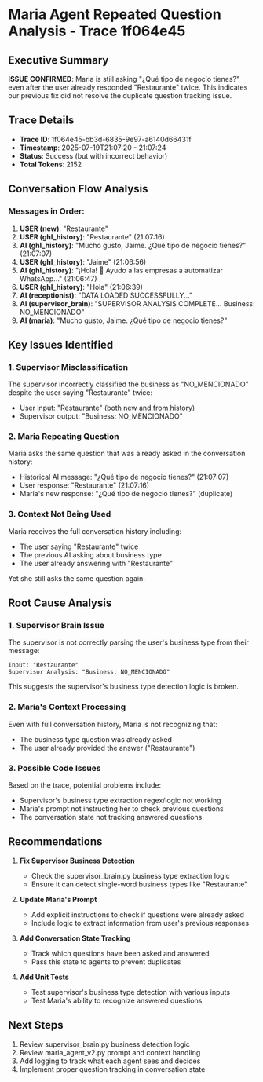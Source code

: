 # Maria Agent Repeated Question Analysis - Trace 1f064e45

## Executive Summary

**ISSUE CONFIRMED**: Maria is still asking "¿Qué tipo de negocio tienes?" even after the user already responded "Restaurante" twice. This indicates our previous fix did not resolve the duplicate question tracking issue.

## Trace Details

- **Trace ID**: 1f064e45-bb3d-6835-9e97-a6140d66431f
- **Timestamp**: 2025-07-19T21:07:20 - 21:07:24
- **Status**: Success (but with incorrect behavior)
- **Total Tokens**: 2152

## Conversation Flow Analysis

### Messages in Order:

1. **USER (new)**: "Restaurante"
2. **USER (ghl_history)**: "Restaurante" (21:07:16)
3. **AI (ghl_history)**: "Mucho gusto, Jaime. ¿Qué tipo de negocio tienes?" (21:07:07)
4. **USER (ghl_history)**: "Jaime" (21:06:56)
5. **AI (ghl_history)**: "¡Hola! 👋 Ayudo a las empresas a automatizar WhatsApp..." (21:06:47)
6. **USER (ghl_history)**: "Hola" (21:06:39)
7. **AI (receptionist)**: "DATA LOADED SUCCESSFULLY..."
8. **AI (supervisor_brain)**: "SUPERVISOR ANALYSIS COMPLETE... Business: NO_MENCIONADO"
9. **AI (maria)**: "Mucho gusto, Jaime. ¿Qué tipo de negocio tienes?"

## Key Issues Identified

### 1. Supervisor Misclassification
The supervisor incorrectly classified the business as "NO_MENCIONADO" despite the user saying "Restaurante" twice:
- User input: "Restaurante" (both new and from history)
- Supervisor output: "Business: NO_MENCIONADO"

### 2. Maria Repeating Question
Maria asks the same question that was already asked in the conversation history:
- Historical AI message: "¿Qué tipo de negocio tienes?" (21:07:07)
- User response: "Restaurante" (21:07:16)
- Maria's new response: "¿Qué tipo de negocio tienes?" (duplicate)

### 3. Context Not Being Used
Maria receives the full conversation history including:
- The user saying "Restaurante" twice
- The previous AI asking about business type
- The user already answering with "Restaurante"

Yet she still asks the same question again.

## Root Cause Analysis

### 1. Supervisor Brain Issue
The supervisor is not correctly parsing the user's business type from their message:
```
Input: "Restaurante"
Supervisor Analysis: "Business: NO_MENCIONADO"
```

This suggests the supervisor's business type detection logic is broken.

### 2. Maria's Context Processing
Even with full conversation history, Maria is not recognizing that:
- The business type question was already asked
- The user already provided the answer ("Restaurante")

### 3. Possible Code Issues
Based on the trace, potential problems include:
- Supervisor's business type extraction regex/logic not working
- Maria's prompt not instructing her to check previous questions
- The conversation state not tracking answered questions

## Recommendations

1. **Fix Supervisor Business Detection**
   - Check the supervisor_brain.py business type extraction logic
   - Ensure it can detect single-word business types like "Restaurante"

2. **Update Maria's Prompt**
   - Add explicit instructions to check if questions were already asked
   - Include logic to extract information from user's previous responses

3. **Add Conversation State Tracking**
   - Track which questions have been asked and answered
   - Pass this state to agents to prevent duplicates

4. **Add Unit Tests**
   - Test supervisor's business type detection with various inputs
   - Test Maria's ability to recognize answered questions

## Next Steps

1. Review supervisor_brain.py business detection logic
2. Review maria_agent_v2.py prompt and context handling
3. Add logging to track what each agent sees and decides
4. Implement proper question tracking in conversation state
